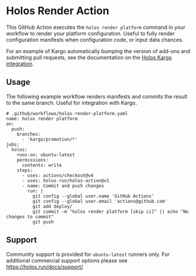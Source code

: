 # Holos Render Action

This GitHub Action executes the `holos render platform` command in your workflow
to render your platform configuration.  Useful to fully render configuration
manifests when configuration code, or input data chances.

For an example of Kargo automatically bumping the version of add-ons and
submitting pull requests, see the documentation on the [Holos Kargo
integration](https://holos.run/docs/kargo/).

## Usage

The following example workflow renders manifests and commits the result to the
same branch.  Useful for integration with Kargo.

```
# .github/workflows/holos-render-platform.yaml
name: holos render platform
on:
  push:
    branches:
      - 'kargo/promotion/*'
jobs:
  holos:
    runs-on: ubuntu-latest
    permissions:
      contents: write
    steps:
      - uses: actions/checkout@v4
      - uses: holos-run/holos-action@v1
      - name: Commit and push changes
        run: |
          git config --global user.name 'GitHub Actions'
          git config --global user.email 'actions@github.com'
          git add deploy/
          git commit -m "holos render platform [skip ci]" || echo "No changes to commit"
          git push
```

## Support

Community support is provided for `ubuntu-latest` runners only.  For additional
commercial support options please see https://holos.run/docs/support/
